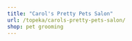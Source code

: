```yaml
---
title: "Carol's Pretty Pets Salon"
url: /topeka/carols-pretty-pets-salon/
shop: pet grooming
---
```

